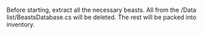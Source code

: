 Before starting, extract all the necessary beasts. 
All from the /Data list/BeastsDatabase.cs will be deleted. 
The rest will be packed into inventory.
 
